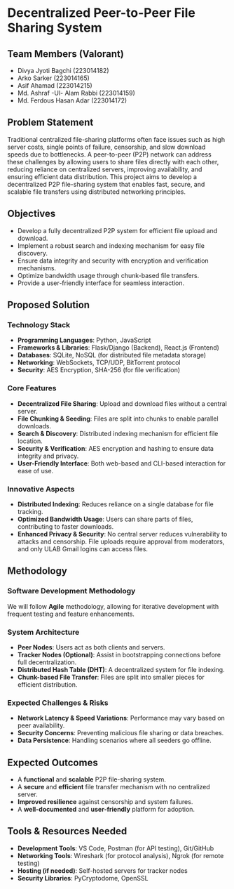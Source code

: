 # Decentralized Peer-to-Peer File Sharing System

## Team Members (Valorant)
- Divya Jyoti Bagchi (223014182)
- Arko Sarker (223014165)
- Asif Ahamad (223014215)
- Md. Ashraf -Ul- Alam Rabbi (223014159)
- Md. Ferdous Hasan Adar (223014172)

## Problem Statement
Traditional centralized file-sharing platforms often face issues such as high server costs, single points of failure, censorship, and slow download speeds due to bottlenecks. A peer-to-peer (P2P) network can address these challenges by allowing users to share files directly with each other, reducing reliance on centralized servers, improving availability, and ensuring efficient data distribution. This project aims to develop a decentralized P2P file-sharing system that enables fast, secure, and scalable file transfers using distributed networking principles.

## Objectives
- Develop a fully decentralized P2P system for efficient file upload and download.
- Implement a robust search and indexing mechanism for easy file discovery.
- Ensure data integrity and security with encryption and verification mechanisms.
- Optimize bandwidth usage through chunk-based file transfers.
- Provide a user-friendly interface for seamless interaction.

## Proposed Solution

### Technology Stack
- **Programming Languages**: Python, JavaScript
- **Frameworks & Libraries**: Flask/Django (Backend), React.js (Frontend)
- **Databases**: SQLite, NoSQL (for distributed file metadata storage)
- **Networking**: WebSockets, TCP/UDP, BitTorrent protocol
- **Security**: AES Encryption, SHA-256 (for file verification)

### Core Features
- **Decentralized File Sharing**: Upload and download files without a central server.
- **File Chunking & Seeding**: Files are split into chunks to enable parallel downloads.
- **Search & Discovery**: Distributed indexing mechanism for efficient file location.
- **Security & Verification**: AES encryption and hashing to ensure data integrity and privacy.
- **User-Friendly Interface**: Both web-based and CLI-based interaction for ease of use.

### Innovative Aspects
- **Distributed Indexing**: Reduces reliance on a single database for file tracking.
- **Optimized Bandwidth Usage**: Users can share parts of files, contributing to faster downloads.
- **Enhanced Privacy & Security**: No central server reduces vulnerability to attacks and censorship. File uploads require approval from moderators, and only ULAB Gmail logins can access files.

## Methodology

### Software Development Methodology
We will follow **Agile** methodology, allowing for iterative development with frequent testing and feature enhancements.

### System Architecture
- **Peer Nodes**: Users act as both clients and servers.
- **Tracker Nodes (Optional)**: Assist in bootstrapping connections before full decentralization.
- **Distributed Hash Table (DHT)**: A decentralized system for file indexing.
- **Chunk-based File Transfer**: Files are split into smaller pieces for efficient distribution.

### Expected Challenges & Risks
- **Network Latency & Speed Variations**: Performance may vary based on peer availability.
- **Security Concerns**: Preventing malicious file sharing or data breaches.
- **Data Persistence**: Handling scenarios where all seeders go offline.

## Expected Outcomes
- A **functional** and **scalable** P2P file-sharing system.
- A **secure** and **efficient** file transfer mechanism with no centralized server.
- **Improved resilience** against censorship and system failures.
- A **well-documented** and **user-friendly** platform for adoption.

## Tools & Resources Needed

- **Development Tools**: VS Code, Postman (for API testing), Git/GitHub
- **Networking Tools**: Wireshark (for protocol analysis), Ngrok (for remote testing)
- **Hosting (if needed)**: Self-hosted servers for tracker nodes
- **Security Libraries**: PyCryptodome, OpenSSL
